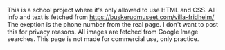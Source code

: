 This is a school project where it's only allowed to use HTML and CSS.
All info and text is fetched from https://buskerudmuseet.com/villa-fridheim/
The exeption is the phone number from the real page. I don't want to post this for privacy reasons.
All images are fetched from Google Image searches.
This page is not made for commercial use, only practice.
